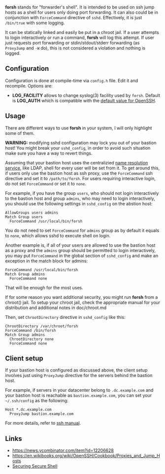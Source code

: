 **forsh** stands for "forwarder's shell". It is intended to be used on ssh
jump hosts as a shell for users only doing port forwarding. It can also could
be in conjunction with `ForceCommand` directive of `sshd`. Effectively, it is
just `/bin/true` with some logging.

It can be statically linked and easily be put in a chroot jail.  If a user
attempts to login interactively or run a command, **forsh** will log this
attempt. If user just requests port forwarding or stdin/stdout/stderr
forwarding (as `ProxyJump` and `-W` do), this is not considered a violation
and nothing is logged.

## Configuration
Configuration is done at compile-time via `config.h` file. Edit it and
recompile. Options are:

- **LOG_FACILITY** allows to change syslog(3) facility used by `forsh`.
  Default is **LOG_AUTH** which is compatible with the [default value for
  OpenSSH](https://man.openbsd.org/sshd_config#SyslogFacility).
  
## Usage
There are different ways to use **forsh** in your system, I will only
highlight some of them.

**WARNING:** modifying sshd configuration may lock you out of your bastion
host! You might break your `sshd_config`, in order to avoid such situation make
sure you have a way to revert things.

Assuming that your bastion host uses the centralizied
[name resolution service](https://en.wikipedia.org/wiki/Name_Service_Switch),
like LDAP, shell for every user will be set from it. To get around this,
if users only use the bastion host as ssh proxy, use the `ForceCommand` ssh
directive and set it to `/path/to/forsh`. For users requiring interactive
login, do not set `ForceCommand` or set it to `none`.

For example, if you have the group `users`, who should not login interactively to
the bastion host and group `admins`, who may need to login interactively, you
should use the following settings in `sshd_config` on the abstion host:

```
AllowGroups users admins
Match Group users
  ForceCommand /usr/local/bin/forsh
```

You do not need to set `ForceCommand` for `admins` group as by default it
equals to `none`, which allows sshd to execute shell on login.

Another example is, if all of your users are allowed to use the bastion host as a
proxy and the `admins` group should be permitted to login interactively, you may
put `ForceCommand` in the global section of `sshd_config` and make an exception in
the match block for admins:

```
ForceCommand /usr/local/bin/forsh
Match Group admins
  ForceCommand none
```

That will be enough for the most uses.

If for some reason you want additional security, you might run **forsh**
from a chroot() jail. To setup your chroot jail, check the appropriate manual
for your distribution and additional notes in doc/chroot.md

Then, set `ChrootDirectory` directive in `sshd_config` like this:

```
ChrootDirectory /var/chroot/forsh
ForceCommand /bin/forsh
Match Group admins
  ChrootDirectory none
  ForceCommand none
```

## Client setup
If your bastion host is configured as discussed above, the client setup
involves just using `ProxyJump` directive for the servers behind the bastion
host.

For example, if servers in your datacenter belong to `.dc.example.com` and your
bastion host is reachable as `bastion.example.com`, you can set your
`~/.ssh/config` as the following:

```
Host *.dc.example.com
  ProxyJump bastion.example.com
```

For more details, refer to [ssh manual](https://man.openbsd.org/ssh_config).

## Links
- https://news.ycombinator.com/item?id=12206628
- https://en.wikibooks.org/wiki/OpenSSH/Cookbook/Proxies_and_Jump_Hosts
- [Securing Secure Shell](https://stribika.github.io/2015/01/04/secure-secure-shell.html)
